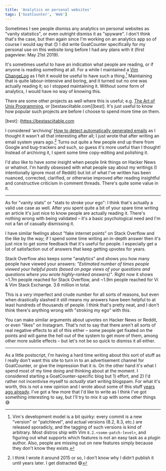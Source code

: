 ```yaml
---
title: 'Analytics on personal websites'
tags: ['GoatCounter', 'Web']
---
```


Sometimes I see people dismiss any analytics on personal websites as "vanity
statistics", or even outright dismiss it as "spyware". I don't think that's the
case, but then again since I'm working on an analytics app so of course I would
say that 🙃 I did write GoatCounter specifically for my personal use on this
website long before I had any plans with it (first pageview: May 21st 2019).

It's sometimes useful to have an indication what people are reading, or if
anyone is reading something at all. For a while I maintained a [Vim
ChangeLog][vimlog] as I felt it would be useful to have such a thing.[^vim]
Maintaining that is quite labour-intensive and boring, and it turned out no one
was actually reading it; so I stopped maintaining it. Without *some* form of
analytics, I would have no way of knowing this.

[vimlog]: /vimlog

There are some other projects as well where this is useful; e.g. [The Art of
Unix Programming][taoup], or [bestasciitable.com][best]. It's just useful to
know how popular such projects are before I choose to spend more time on them.

[taoup]: /the-art-of-unix-programming
[best]: (https://bestasciitable.com

I considered ‘archiving’ [How to detect automatically generated emails][auto] as
I thought it wasn't all that interesting after all; I just wrote that after
writing an email system years ago.[^email] Turns out quite a few people end up
there from Google and bug-trackers and such, so guess it's more useful than I
thought! Instead of archiving it, I spent some time copy-editing and polishing
it.

[auto]: https://bestasciitable.com

I'd also like to have *some* insight when people link things on Hacker News or
whatnot. I'm hardly obsessed with what people say about my writings (I
intentionally ignore most of Reddit) but lot of what I've written has been
nuanced, corrected, clarified, or otherwise improved after reading insightful
and constructive criticism in comment threads. There's quite some value in it.

[^vim]: Vim's development model is a bit quirky: every commit is a new "version"
        or "patchlevel", and actual versions (8.2, 8.3, etc.) are released
        sporadicly, and the tagging of such versions is kind of arbitrary. Most
        distros ship with Vim `8.2.<some-patch-level>`, and figuring out what
        supports which features is not an easy task as a plugin author. Also,
        people are missing out on new features simply because they don't know
        they exists.

[^email]: I think I wrote it around 2015 or so, I don't know why I didn't
          publish it until years later. I get distracted 😅

---

As for "vanity stats" or "stats to stroke your ego": I think that's actually a
valid use case as well. After you spent quite a bit of your spare time writing
an article it's just nice to know people are actually reading it. There's
nothing wrong with being validated – it's a basic psychological need and I'm not
a fan of casually dismissing it.

I have similar feelings about "fake internet points" on Stack Overflow and the
like by the way; if I spend some time writing an in-depth answer then it's just
nice to get some feedback that it's useful for people. I especially get a lot of
satisfaction out of answers that keep getting upvotes for years.

Stack Overflow also keeps some "analytics" and shows you how many people have
viewed your answers: *"Estimated number of times people viewed your helpful
posts (based on page views of your questions and questions where you wrote
highly-ranked answers)"*. Right now it shows ~1.7m people reached for Stack
Overflow, and ~1.9m people reached for Vi & Vim Stack Exchange. 3.6 million in
total.

This is a *very* imperfect and crude number for all sorts of reasons, but even
when drastically slashed it still means my answers have been helpful to at least
hundreds of thousands of people. I think that's pretty neat, and I don't think
there's anything wrong with "stroking my ego" with this.

You can make similar arguments about upvotes on Hacker News or Reddit, or even
"likes" on Instagram. That's not to say that there aren't all sorts of real
negative effects to all of this either – some people get fixated on the points
and will game the hell out of the system to get more of them, among other more
subtle effects – but let's not be so quick to dismiss it all either.

---

As a little postscript, I'm having a hard time writing about this sort of stuff
as I really don't want this site to turn in to an advertisement channel for
GoatCounter, or give the impression that it is. On the other hand it's what I
spend most of my time doing and thinking about at the moment. I considered
starting a GoatCounter-specific blog but 1) effort, and 2) I'd rather not
incentivise myself to *actually* start writing blogspam. For what it's worth,
this is not a new opinion and I wrote about some of this stuff [years ago
already][rep]. I've got a few more that I'd like to write as I think I've got
something interesting to say, but I'll try to mix it up with some other things
😅

[rep]: https://meta.stackoverflow.com/a/340180/660921
